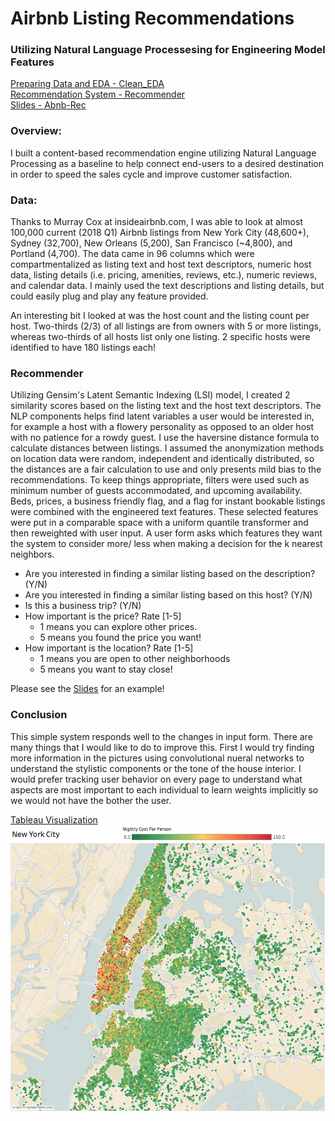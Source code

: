 # Airbnb Listing Recommendations
### Utilizing Natural Language Processesing for Engineering Model Features

[Preparing Data and EDA - Clean_EDA](notebooks/Clean_EDA.ipynb) <br>
[Recommendation System - Recommender](notebooks/Recommender.ipynb) <br>
[Slides - Abnb-Rec](abnb-rec.pdf)


### Overview:
I built a content-based recommendation engine utilizing Natural Language Processing as a baseline to help connect end-users to a desired destination in order to speed the sales cycle and improve customer satisfaction.

### Data:
Thanks to Murray Cox at insideairbnb.com, I was able to look at almost 100,000 current (2018 Q1) Airbnb listings from New York City (48,600+), Sydney (32,700), New Orleans (5,200), San Francisco (~4,800), and Portland (4,700). The data came in 96 columns which were compartmentalized as listing text and host text descriptors, numeric host data, listing details (i.e. pricing, amenities, reviews, etc.), numeric reviews, and calendar data. I mainly used the text descriptions and listing details, but could easily plug and play any feature provided.

An interesting bit I looked at was the host count and the listing count per host. Two-thirds (2/3) of all listings are from owners with 5 or more listings, whereas two-thirds of all hosts list only one listing. 2 specific hosts were identified to have 180 listings each!

### Recommender
Utilizing Gensim's Latent Semantic Indexing (LSI) model, I created 2 similarity scores based on the listing text and the host text descriptors. The NLP components helps find latent variables a user would be interested in, for example a host with a flowery personality as opposed to an older host with no patience for a rowdy guest. I use the haversine distance formula to calculate distances between listings. I assumed the anonymization methods on location data were random, independent and identically distributed, so the distances are a fair calculation to use and only presents mild bias to the recommendations. To keep things appropriate, filters were used such as minimum number of guests accommodated, and upcoming availability. Beds, prices, a business friendly flag, and a flag for instant bookable listings were combined with the engineered text features. These selected features were put in a comparable space with a uniform quantile transformer and then reweighted with user input. A user form asks which features they want the system to consider more/ less when making a decision for the k nearest neighbors.

 - Are you interested in finding a similar listing based on the description? (Y/N)
 - Are you interested in finding a similar listing based on this host? (Y/N)
 - Is this a business trip? (Y/N)
 - How important is the price? Rate [1-5]
    - 1 means you can explore other prices.
    - 5 means you found the price you want!
 - How important is the location? Rate [1-5]
    - 1 means you are open to other neighborhoods
    - 5 means you want to stay close!

Please see the [Slides](abnb-rec.pdf) for an example!

### Conclusion
This simple system responds well to the changes in input form. There are many things that I would like to do to improve this. First I would try finding more information in the pictures using convolutional nueral networks to understand the stylistic components or the tone of the house interior. I would prefer tracking user behavior on every page to understand what aspects are most important to each individual to learn weights implicitly so we would not have the bother the user.

[Tableau Visualization](https://public.tableau.com/profile/davis.vance#!/vizhome/Airbnb_50/Dashboard)
![Tableau Visualization](pics/overall.png "New York City Viz")
